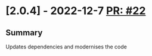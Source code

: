# [2.0.4] - 2022-12-7 [PR: #22](https://github.com/dolittle/increment-version-action/pull/22)
## Summary

Updates dependencies and modernises the code


